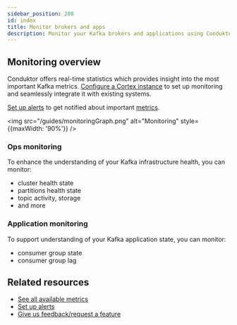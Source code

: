 ```yaml
---
sidebar_position: 280
id: index
title: Monitor brokers and apps
description: Monitor your Kafka brokers and applications using Conduktor
---
```


## Monitoring overview

Conduktor offers real-time statistics which provides insight into the most important Kafka metrics. [Configure a Cortex instance](/platform/get-started/configuration/cortex/) to set up monitoring and seamlessly integrate it with existing systems.

[Set up alerts](/guides/monitor-brokers-apps/alerts) to get notified about important [metrics](/guides/monitor-brokers-apps/monitor-metrics).

<img src="/guides/monitoringGraph.png" alt="Monitoring" style={{maxWidth: '90%'}} />

### Ops monitoring

To enhance the understanding of your Kafka infrastructure health, you can monitor:

- cluster health state
- partitions health state
- topic activity, storage
- and more

### Application monitoring

To support understanding of your Kafka application state, you can monitor:

- consumer group state
- consumer group lag

## Related resources

- [See all available metrics](/guides/monitor-brokers-apps/monitor-metrics)
- [Set up alerts](/guides/monitor-brokers-apps/alerts)
- [Give us feedback/request a feature](https://conduktor.io/roadmap)
